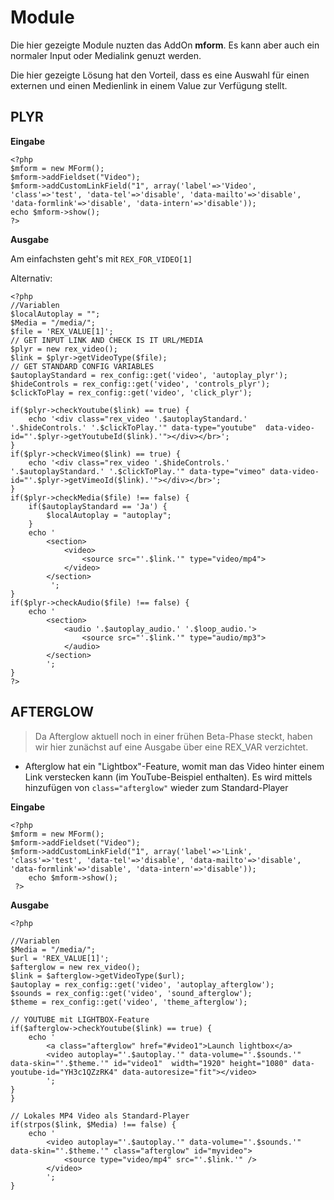 # Module

Die hier gezeigte Module nuzten das AddOn **mform**. Es kann aber auch ein normaler Input oder Medialink genuzt werden. 

Die hier gezeigte Lösung hat den Vorteil, dass es eine Auswahl für einen externen und einen Medienlink in einem Value zur Verfügung stellt. 


## PLYR

**Eingabe**
```
<?php
$mform = new MForm();
$mform->addFieldset("Video");
$mform->addCustomLinkField("1", array('label'=>'Video', 'class'=>'test', 'data-tel'=>'disable', 'data-mailto'=>'disable', 'data-formlink'=>'disable', 'data-intern'=>'disable'));
echo $mform->show();
?>
```
**Ausgabe**

Am einfachsten geht's mit `REX_FOR_VIDEO[1]`

Alternativ:

```
<?php
//Variablen
$localAutoplay = "";
$Media = "/media/";
$file = 'REX_VALUE[1]';
// GET INPUT LINK AND CHECK IS IT URL/MEDIA
$plyr = new rex_video();
$link = $plyr->getVideoType($file);
// GET STANDARD CONFIG VARIABLES
$autoplayStandard = rex_config::get('video', 'autoplay_plyr');
$hideControls = rex_config::get('video', 'controls_plyr');
$clickToPlay = rex_config::get('video', 'click_plyr');

if($plyr->checkYoutube($link) == true) {
    echo '<div class="rex_video '.$autoplayStandard.' '.$hideControls.' '.$clickToPlay.'" data-type="youtube"  data-video-id="'.$plyr->getYoutubeId($link).'"></div></br>';
}
if($plyr->checkVimeo($link) == true) {
    echo '<div class="rex_video '.$hideControls.' '.$autoplayStandard.' '.$clickToPlay.'" data-type="vimeo" data-video-id="'.$plyr->getVimeoId($link).'"></div></br>';
}
if($plyr->checkMedia($file) !== false) {
    if($autoplayStandard == 'Ja') {
        $localAutoplay = "autoplay";
    }
    echo '
    	<section>
			<video>
				<source src="'.$link.'" type="video/mp4">
			</video>
		</section>
		 ';
}
if($plyr->checkAudio($file) !== false) {
	echo '	
		<section>
			<audio '.$autoplay_audio.' '.$loop_audio.'>
				<source src="'.$link.'" type="audio/mp3">
			</audio>
		</section>
		';
}
?>
```

## AFTERGLOW

> Da Afterglow aktuell noch in einer frühen Beta-Phase steckt, haben wir hier zunächst auf eine Ausgabe über eine REX_VAR verzichtet.

 * Afterglow hat ein "Lightbox"-Feature, womit man das Video hinter einem Link verstecken kann (im YouTube-Beispiel enthalten).
  Es wird mittels hinzufügen von `class="afterglow"` wieder zum Standard-Player 


**Eingabe**
```
<?php
$mform = new MForm();
$mform->addFieldset("Video");
$mform->addCustomLinkField("1", array('label'=>'Link', 'class'=>'test', 'data-tel'=>'disable', 'data-mailto'=>'disable', 'data-formlink'=>'disable', 'data-intern'=>'disable'));
    echo $mform->show();
 ?>
```
**Ausgabe**
```
<?php

//Variablen
$Media = "/media/";
$url = 'REX_VALUE[1]';
$afterglow = new rex_video();
$link = $afterglow->getVideoType($url);
$autoplay = rex_config::get('video', 'autoplay_afterglow');
$sounds = rex_config::get('video', 'sound_afterglow');
$theme = rex_config::get('video', 'theme_afterglow');

// YOUTUBE mit LIGHTBOX-Feature
if($afterglow->checkYoutube($link) == true) {
	echo '
		<a class="afterglow" href="#video1">Launch lightbox</a>
		<video autoplay="'.$autoplay.'" data-volume="'.$sounds.'" data-skin="'.$theme.'" id="video1"  width="1920" height="1080" data-youtube-id="YH3c1QZzRK4" data-autoresize="fit"></video>
		';
}
}
	
// Lokales MP4 Video als Standard-Player
if(strpos($link, $Media) !== false) {
	echo '
		<video autoplay="'.$autoplay.'" data-volume="'.$sounds.'" data-skin="'.$theme.'" class="afterglow" id="myvideo">
			<source type="video/mp4" src="'.$link.'" />
		</video>
		';
}
```
